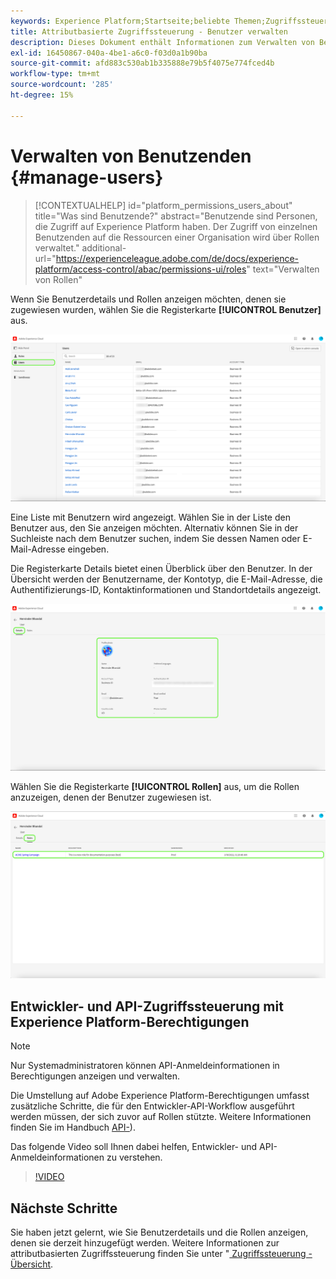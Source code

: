 ```yaml
---
keywords: Experience Platform;Startseite;beliebte Themen;Zugriffssteuerung;attributbasierte Zugriffssteuerung;ABAC
title: Attributbasierte Zugriffssteuerung - Benutzer verwalten
description: Dieses Dokument enthält Informationen zum Verwalten von Benutzenden und Benutzergruppen über die Benutzeroberfläche „Berechtigungen“ in Adobe Experience Cloud
exl-id: 16450867-040a-4be1-a6c0-f03d0a1b90ba
source-git-commit: afd883c530ab1b335888e79b5f4075e774fced4b
workflow-type: tm+mt
source-wordcount: '285'
ht-degree: 15%

---
```


# Verwalten von Benutzenden {#manage-users}

>[!CONTEXTUALHELP]
>id="platform_permissions_users_about"
>title="Was sind Benutzende?"
>abstract="Benutzende sind Personen, die Zugriff auf Experience Platform haben. Der Zugriff von einzelnen Benutzenden auf die Ressourcen einer Organisation wird über Rollen verwaltet."
>additional-url="https://experienceleague.adobe.com/de/docs/experience-platform/access-control/abac/permissions-ui/roles" text="Verwalten von Rollen"

Wenn Sie Benutzerdetails und Rollen anzeigen möchten, denen sie zugewiesen wurden, wählen Sie die Registerkarte **[!UICONTROL Benutzer]** aus.

![Seite „Benutzer“ mit hervorgehobener Registerkarte [!UICONTROL Benutzer].](../../images/flac-ui/flac-users-tab.png)

Eine Liste mit Benutzern wird angezeigt. Wählen Sie in der Liste den Benutzer aus, den Sie anzeigen möchten. Alternativ können Sie in der Suchleiste nach dem Benutzer suchen, indem Sie dessen Namen oder E-Mail-Adresse eingeben.

Die Registerkarte Details bietet einen Überblick über den Benutzer. In der Übersicht werden der Benutzername, der Kontotyp, die E-Mail-Adresse, die Authentifizierungs-ID, Kontaktinformationen und Standortdetails angezeigt.

![Benutzerdetailseite mit [!UICONTROL &#x200B; Registerkarte „Details] und dem hervorgehobenen Benutzerprofil.](../../images/flac-ui/flac-users-details.png)

Wählen Sie die Registerkarte **[!UICONTROL Rollen]** aus, um die Rollen anzuzeigen, denen der Benutzer zugewiesen ist.

![Seite „Rollen“ mit hervorgehobener Registerkarte [!UICONTROL Rollen] und hervorgehobener Rolle.](../../images/flac-ui/flac-users-roles.png)

## Entwickler- und API-Zugriffssteuerung mit Experience Platform-Berechtigungen

>[!NOTE]
>
>Nur Systemadministratoren können API-Anmeldeinformationen in Berechtigungen anzeigen und verwalten.

Die Umstellung auf Adobe Experience Platform-Berechtigungen umfasst zusätzliche Schritte, die für den Entwickler-API-Workflow ausgeführt werden müssen, der sich zuvor auf Rollen stützte. Weitere Informationen finden Sie im Handbuch [API-](../../../landing/api-authentication.md)).

Das folgende Video soll Ihnen dabei helfen, Entwickler- und API-Anmeldeinformationen zu verstehen.

>[!VIDEO](https://video.tv.adobe.com/v/3446407/?learn=on&captions=ger)

## Nächste Schritte

Sie haben jetzt gelernt, wie Sie Benutzerdetails und die Rollen anzeigen, denen sie derzeit hinzugefügt werden. Weitere Informationen zur attributbasierten Zugriffssteuerung finden Sie unter &quot;[&#x200B; Zugriffssteuerung - Übersicht](../overview.md).
